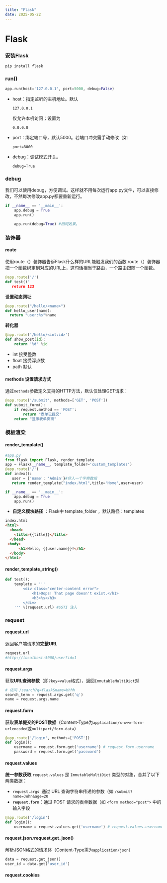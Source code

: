 ```yaml
---
title: "Flask"
date: 2025-05-22
---
```


# Flask

### 安装Flask

```
pip install flask
```

### run()

```python
app.run(host='127.0.0.1', port=5000, debug=False)
```
- host：指定监听的主机地址。默认

  ```
  127.0.0.1
  ```

  仅允许本机访问；设置为

  ```
  0.0.0.0
  ```
* port：绑定端口号，默认5000。若端口冲突需手动修改（如

  ```
  port=8000
  ```
  
* debug：调试模式开关。

  ```
  debug=True
  ```
  


### debug

我们可以使用debug，方便调试。这样就不用每次运行app.py文件，可以直接修改，不然每次修改app.py都要重新运行。

```python
if __name__ == '__main__':
    app.debug = True
    app.run()
```

```python
    app.run(debug=True) #相同效果。
```

### 装饰器

#### route

使用route（）装饰器告诉Flask什么样的URL能触发我们的函数.route（）装饰器把一个函数绑定到对应的URL上，这句话相当于路由，一个路由跟随一个函数。

```python
@app.route('/')
def test()"
   return 123
```

**设置动态网址**

```python
@app.route("/hello/<name>")
def hello_user(name):
  return "user:%s"%name
```

**转化器**

```python
@app.route('/hello/<int:id>')
def show_post(id):
    return '%d' %id
```

* int    接受整数
* float   接受浮点数
* path  默认

#### methods 设置请求方式

通过`methods`参数定义支持的HTTP方法，默认仅处理GET请求：

```python
@app.route('/submit', methods=['GET', 'POST'])
def submit_form():
    if request.method == 'POST':
        return "表单已提交"
    return "显示表单页面"
```

### 模板渲染

#### render_template()

```python
#app.py
from flask import Flask, render_template
app = Flask(__name__, template_folder='custom_templates')
@app.route('/')
def index():
   user = {'name': 'Admin'}#传入一个字典数组
   return render_template("index.html",title='Home',user=user)

if __name__ == '__main__':
    app.debug = True
    app.run()
```

* **自定义模块路径** ：Flask中 template_folder ，默认路径：templates

```html
index.html
<html>
  <head>
    <title>{{title}}</title>
  </head>
 <body>
      <h1>Hello, {{user.name}}!</h1>
  </body>
</html>
```

#### render_template_string()

```python
def test():
    template = '''
        <div class="center-content error">
            <h1>Oops! That page doesn't exist.</h1>
            <h3>%s</h3>
        </div> 
    ''' %(request.url) #SSTI 注入
```

### request

#### request.url

返回客户端请求的**完整URL**

```python
request.url
#http://localhost:5000/user?id=1
```

#### request.args 

获取**URL查询参数**（即`?key=value`格式），返回`ImmutableMultiDict`对

```python
# 访问 /search?q=flask&name=hhhh
search_term = request.args.get('q')
name = request.args.name
```

#### request.form

获取**表单提交的POST数据**（Content-Type为`application/x-www-form-urlencoded`或`multipart/form-data`）

```python
@app.route('/login', methods=['POST'])
def login():
    username = request.form.get('username') # request.form.username
    password = request.form.get('password')
```

#### request.values

**统一参数获取**
`request.values` 是 `ImmutableMultiDict` 类型的对象，合并了以下两类数据：

- `request.args `通过 URL 查询字符串传递的参数（如 `/submit?name=John&age=20`
- **`request.form`**：通过 POST 请求的表单数据（如 `<form method="post">` 中的输入字段

```python
@app.route('/login')
def login():
    username = request.values.get('username') # request.values.username
```

#### request.json` / `request.get_json()

解析JSON格式的请求体（Content-Type需为`application/json`）

```python
data = request.get_json()
user_id = data.get('user_id')
```

#### request.cookies

